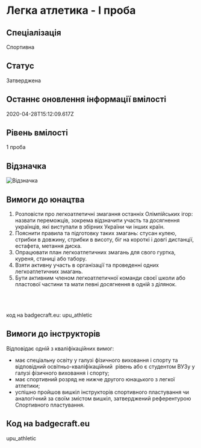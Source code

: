 # Легка атлетика - І проба

## Спеціалізація

Спортивна

## Статус

Затверджена

## Останнє оновлення інформації вмілості

2020-04-28T15:12:09.617Z

## Рівень вмілості

1 проба

## Відзначка

![Відзначка](../images/Lehka_atletyka_I/_____________.jpg)

## Вимоги до юнацтва

<ol><li>Розповісти про легкоатлетичні змагання останніх Олімпійських ігор: назвати переможців, зокрема відзначити участь та досягнення українців, які виступали в збірних України чи інших країн.</li><li>Пояснити правила та підготовку таких змагань: стусан кулею, стрибки в довжину, стрибки в висоту, біг на короткі і довгі дистанції, естафета, метання диска.</li><li>Опрацювати план легкоатлетичних змагань для свого гуртка, куреня, станиці або табору.</li><li>Взяти активну участь в організації та проведенні одних легкоатлетичних змагань.</li><li>Бути активним членом легкоатлетичної команди своєї школи або пластової частини та мати певні досягнення в одній з ділянок.</li></ol><br><span><br><br></span>код на badgecraft.eu: upu_athletic<br>

## Вимоги до інструкторів

<p>Відповідає одній з кваліфікаційних вимог:</p><ul><li>має спеціальну освіту у галузі фізичного виховання і спорту та відповідний освітньо-кваліфікаційний&nbsp; рівень або є студентом ВУЗу у галузі фізичного виховання і спорту;</li><li>має спортивний розряд не нижче другого юнацького з легкої атлетики;</li><li>успішно пройшов вишкіл інструкторів спортивного пластування чи аналогічний за своїм змістом вишкіл, затверджений референтурою Спортивного пластування.</li></ul>

## Код на badgecraft.eu

upu_athletic